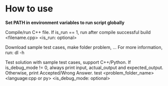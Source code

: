 # How to use

**Set PATH in environment variables to run script globally**

Compile/run C++ file. If is_run == 1, run after compile successful
build <filename.cpp> <is_run: optional>

Download sample test cases, make folder problem, ... For more information, run: dl -h

Test solution with sample test cases, support C++/Python. If is_debug_mode != 0, always print input, actual_output and expected_output. Otherwise, print Accepted/Wrong Answer. 
test <problem_folder_name> <language:cpp or py> <is_debug_mode: optional>